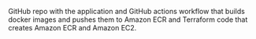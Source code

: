 GitHub repo with the application and GitHub actions workflow that builds docker images and pushes them to Amazon ECR
and Terraform code that creates Amazon ECR and Amazon EC2.
